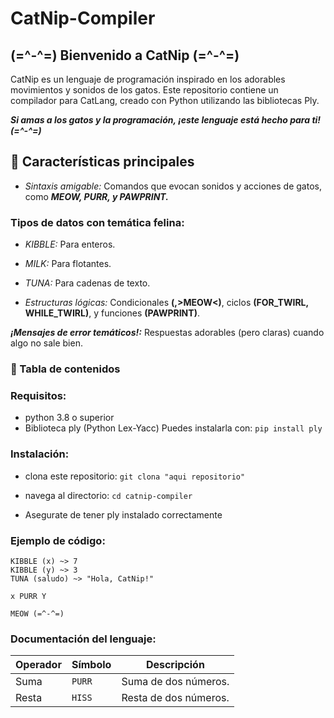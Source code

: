 # CatNip-Compiler
## **(=^-^=) Bienvenido a CatNip (=^-^=)**

CatNip es un lenguaje de programación inspirado en los adorables movimientos y sonidos de los gatos. Este repositorio contiene un compilador para CatLang, creado con Python utilizando las bibliotecas Ply.

***Si amas a los gatos y la programación, ¡este lenguaje está hecho para ti! (=^-^=)***

 ## **🐾 Características principales**

- *Sintaxis amigable:* Comandos que evocan sonidos y acciones de gatos, como ***MEOW, PURR, y PAWPRINT.***

### **Tipos de datos con temática felina:**

- *KIBBLE:* Para enteros.

- *MILK:* Para flotantes.

- *TUNA:* Para cadenas de texto.

- *Estructuras lógicas:* Condicionales **(<MEOW>,>MEOW<)**, ciclos **(FOR_TWIRL, WHILE_TWIRL)**, y funciones **(PAWPRINT)**.

***¡Mensajes de error temáticos!:*** Respuestas adorables (pero claras) cuando algo no sale bien.

### 🍣 Tabla de contenidos

### Requisitos:

- python 3.8 o superior
- Biblioteca ply (Python Lex-Yacc) Puedes instalarla con:
  ```pip install ply```

### Instalación:

- clona este repositorio: ```git clona "aqui repositorio"```

- navega al directorio: ```cd catnip-compiler```
- Asegurate de tener ply instalado correctamente

### Ejemplo de código:

```
KIBBLE (x) ~> 7
KIBBLE (y) ~> 3
TUNA (saludo) ~> "Hola, CatNip!"

x PURR Y

MEOW (=^-^=) 
```

### Documentación del lenguaje:

| Operador  | Símbolo   | Descripción               |
|-----------|-----------|---------------------------|
| Suma      | `PURR`    | Suma de dos números.      |
| Resta     | `HISS`    | Resta de dos números.     |


